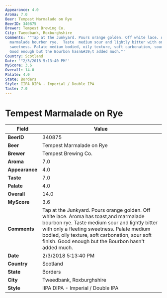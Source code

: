 ```yaml
---
Appearance: 4.0
Aroma: 7.0
Beer: Tempest Marmalade on Rye
BeerID: 340875
Brewer: Tempest Brewing Co.
City: Tweedbank, Roxburghshire
Comments: '"Tap at the Junkyard. Pours orange golden. Off white lace. Aroma has toast,and
  marmalade bourbon rye.  Taste  medium sour and lightly bitter with only a fleeting
  sweetness. Palate medium bodied, oily texture, soft carbonation, sour soft finish.
  Good enough but the Bourbon hasn&#39;t added much."'
Country: Scotland
Date: '"2/3/2018 5:13:40 PM"'
MyScore: 3.6
Overall: 14.0
Palate: 4.0
State: Borders
Style: IIPA DIPA - Imperial / Double IPA
Taste: 7.0
---
```


# Tempest Marmalade on Rye

| Field         | Value |
|---------------|-------|
| **BeerID** | 340875 |
| **Beer** | Tempest Marmalade on Rye |
| **Brewer** | Tempest Brewing Co. |
| **Aroma** | 7.0 |
| **Appearance** | 4.0 |
| **Taste** | 7.0 |
| **Palate** | 4.0 |
| **Overall** | 14.0 |
| **MyScore** | 3.6 |
| **Comments** | Tap at the Junkyard. Pours orange golden. Off white lace. Aroma has toast,and marmalade bourbon rye.  Taste  medium sour and lightly bitter with only a fleeting sweetness. Palate medium bodied, oily texture, soft carbonation, sour soft finish. Good enough but the Bourbon hasn&#39;t added much. |
| **Date** | 2/3/2018 5:13:40 PM |
| **Country** | Scotland |
| **State** | Borders |
| **City** | Tweedbank, Roxburghshire |
| **Style** | IIPA DIPA - Imperial / Double IPA |
